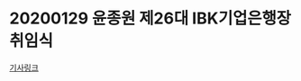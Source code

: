 # 20200129 윤종원 제26대 IBK기업은행장 취임식

[기사링크](https://news.naver.com/main/read.nhn?mode=LS2D&mid=shm&sid1=101&sid2=259&oid=011&aid=0003686613)